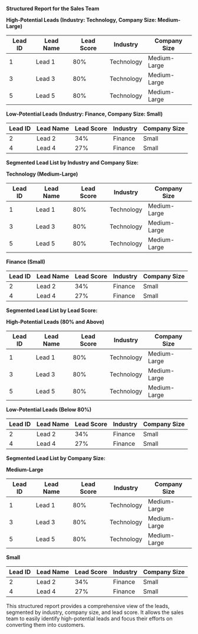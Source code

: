 **Structured Report for the Sales Team**

**High-Potential Leads (Industry: Technology, Company Size: Medium-Large)**

| Lead ID | Lead Name | Lead Score | Industry | Company Size |
| --- | --- | --- | --- | --- |
| 1 | Lead 1 | 80% | Technology | Medium-Large |
| 3 | Lead 3 | 80% | Technology | Medium-Large |
| 5 | Lead 5 | 80% | Technology | Medium-Large |

**Low-Potential Leads (Industry: Finance, Company Size: Small)**

| Lead ID | Lead Name | Lead Score | Industry | Company Size |
| --- | --- | --- | --- | --- |
| 2 | Lead 2 | 34% | Finance | Small |
| 4 | Lead 4 | 27% | Finance | Small |

**Segmented Lead List by Industry and Company Size:**

**Technology (Medium-Large)**

| Lead ID | Lead Name | Lead Score | Industry | Company Size |
| --- | --- | --- | --- | --- |
| 1 | Lead 1 | 80% | Technology | Medium-Large |
| 3 | Lead 3 | 80% | Technology | Medium-Large |
| 5 | Lead 5 | 80% | Technology | Medium-Large |

**Finance (Small)**

| Lead ID | Lead Name | Lead Score | Industry | Company Size |
| --- | --- | --- | --- | --- |
| 2 | Lead 2 | 34% | Finance | Small |
| 4 | Lead 4 | 27% | Finance | Small |

**Segmented Lead List by Lead Score:**

**High-Potential Leads (80% and Above)**

| Lead ID | Lead Name | Lead Score | Industry | Company Size |
| --- | --- | --- | --- | --- |
| 1 | Lead 1 | 80% | Technology | Medium-Large |
| 3 | Lead 3 | 80% | Technology | Medium-Large |
| 5 | Lead 5 | 80% | Technology | Medium-Large |

**Low-Potential Leads (Below 80%)**

| Lead ID | Lead Name | Lead Score | Industry | Company Size |
| --- | --- | --- | --- | --- |
| 2 | Lead 2 | 34% | Finance | Small |
| 4 | Lead 4 | 27% | Finance | Small |

**Segmented Lead List by Company Size:**

**Medium-Large**

| Lead ID | Lead Name | Lead Score | Industry | Company Size |
| --- | --- | --- | --- | --- |
| 1 | Lead 1 | 80% | Technology | Medium-Large |
| 3 | Lead 3 | 80% | Technology | Medium-Large |
| 5 | Lead 5 | 80% | Technology | Medium-Large |

**Small**

| Lead ID | Lead Name | Lead Score | Industry | Company Size |
| --- | --- | --- | --- | --- |
| 2 | Lead 2 | 34% | Finance | Small |
| 4 | Lead 4 | 27% | Finance | Small |

This structured report provides a comprehensive view of the leads, segmented by industry, company size, and lead score. It allows the sales team to easily identify high-potential leads and focus their efforts on converting them into customers.